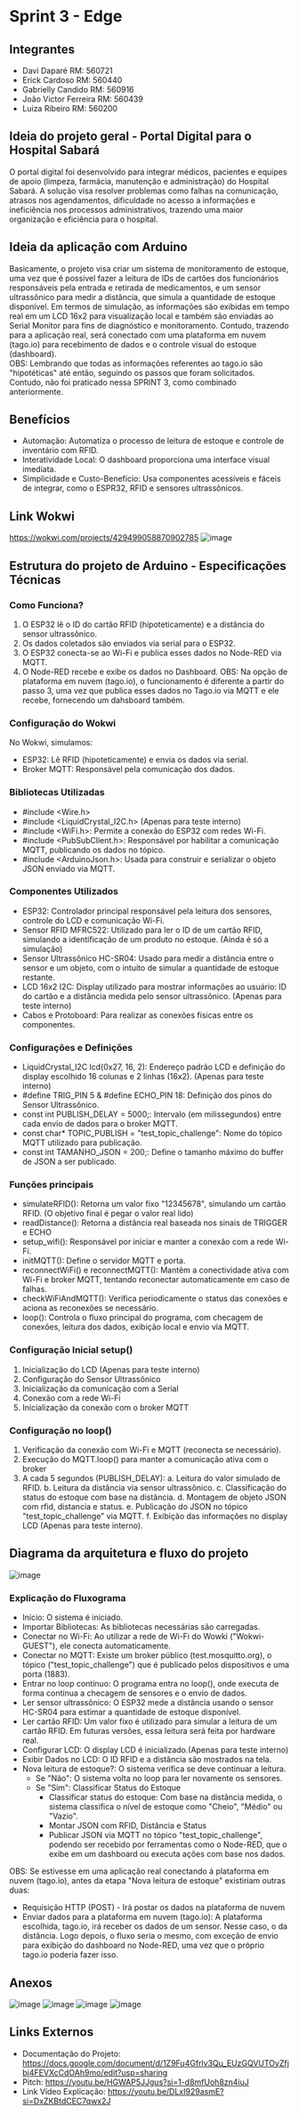 # Sprint 3 - Edge

## Integrantes
- Davi Daparé RM: 560721
- Erick Cardoso RM: 560440
- Gabrielly Candido RM: 560916
- João Victor Ferreira RM: 560439
- Luiza Ribeiro RM: 560200

## Ideia do projeto geral - Portal Digital para o Hospital Sabará

O portal digital foi desenvolvido para integrar médicos, pacientes e equipes de apoio (limpeza, farmácia, manutenção e administração) do Hospital Sabará. A solução visa resolver problemas como falhas na comunicação, atrasos nos agendamentos, dificuldade no acesso a informações e ineficiência nos processos administrativos, trazendo uma maior organização e eficiência para o hospital.

## Ideia da aplicação com Arduino

Basicamente, o projeto visa criar um sistema de monitoramento de estoque, uma vez que é possível fazer a leitura de IDs de cartões dos funcionários responsáveis pela entrada e retirada de medicamentos, e um sensor ultrassônico para medir a distância, que simula a quantidade de estoque disponível. Em termos de simulação, as informações são exibidas em tempo real em um LCD 16x2 para visualização local e também são enviadas ao Serial Monitor para fins de diagnóstico e monitoramento. Contudo, trazendo para a aplicação real, será conectado com uma plataforma em nuvem (tago.io) para  recebimento de dados e o controle visual do estoque (dashboard).  
OBS: Lembrando que todas as informações referentes ao tago.io são "hipotéticas" até então, seguindo os passos que foram solicitados. Contudo, não foi praticado nessa SPRINT 3, como combinado anteriormente.

## Benefícios
- Automação: Automatiza o processo de leitura de estoque e controle de inventário com RFID.
- Interatividade Local: O dashboard proporciona uma interface visual imediata.
- Simplicidade e Custo-Benefício: Usa componentes acessíveis e fáceis de integrar, como o ESPR32, RFID e sensores ultrassônicos.

## Link Wokwi
https://wokwi.com/projects/429499058870902785 
![image](https://github.com/user-attachments/assets/e6a53b07-fd96-4a7c-ae4d-1f4a229d7356)

## Estrutura do projeto de Arduino -  Especificações Técnicas
### Como Funciona?
1. O ESP32 lê o ID do cartão RFID (hipoteticamente) e a distância do sensor ultrassônico. 
2. Os dados coletados são enviados via serial para o ESP32.
3. O ESP32 conecta-se ao Wi-Fi e publica esses dados no Node-RED via MQTT.
4. O Node-RED recebe e exibe os dados no Dashboard.
OBS: Na opção de plataforma em nuvem (tago.io), o funcionamento é diferente a partir do passo 3, uma vez que publica esses dados no Tago.io via MQTT e ele recebe, fornecendo um dahsboard também.

### Configuração do Wokwi 
No Wokwi, simulamos: 
- ESP32: Lê RFID (hipoteticamente) e envia os dados via serial.
- Broker MQTT: Responsável pela comunicação dos dados.

### Bibliotecas Utilizadas
- #include <Wire.h>
- #include <LiquidCrystal_I2C.h> (Apenas para teste interno)
- #include <WiFi.h>: Permite a conexão do ESP32 com redes Wi-Fi.
- #include <PubSubClient.h>: Responsável por habilitar a comunicação MQTT, publicando os dados no tópico.
- #include <ArduinoJson.h>: Usada para construir e serializar o objeto JSON enviado via MQTT.

### Componentes Utilizados
- ESP32: Controlador principal responsável pela leitura dos sensores, controle do LCD e comunicação Wi-Fi.
- Sensor RFID MFRC522: Utilizado para ler o ID de um cartão RFID, simulando a identificação de um produto no estoque. (Ainda é só a simulação)
- Sensor Ultrassônico HC-SR04: Usado para medir a distância entre o sensor e um objeto, com o intuito de simular a quantidade de estoque restante.
- LCD 16x2 I2C: Display utilizado para mostrar informações ao usuário: ID do cartão e a distância medida pelo sensor ultrassônico. (Apenas para teste interno)
- Cabos e Protoboard: Para realizar as conexões físicas entre os componentes.

### Configurações e Definições
- LiquidCrystal_I2C lcd(0x27, 16, 2): Endereço padrão LCD e definição do display escolhido 16 colunas e 2 linhas (16x2). (Apenas para teste interno)
- #define TRIG_PIN 5 & #define ECHO_PIN 18: Definição dos pinos do Sensor Ultrassônico.
- const int PUBLISH_DELAY = 5000;: Intervalo (em milissegundos) entre cada envio de dados para o broker MQTT.
- const char* TOPIC_PUBLISH = "test_topic_challenge": Nome do tópico MQTT utilizado para publicação.
- const int TAMANHO_JSON = 200;: Define o tamanho máximo do buffer de JSON a ser publicado.

### Funções principais
- simulateRFID(): Retorna um valor fixo "12345678", simulando um cartão RFID. (O objetivo final é pegar o valor real lido)
- readDistance(): Retorna a distância real baseada nos sinais de TRIGGER e ECHO
- setup_wifi(): Responsável por iniciar e manter a conexão com a rede Wi-Fi.
- initMQTT(): Define o servidor MQTT e porta.
- reconnectWiFi() e reconnectMQTT(): Mantêm a conectividade ativa com Wi-Fi e broker MQTT, tentando reconectar automaticamente em caso de falhas.
- checkWiFiAndMQTT(): Verifica periodicamente o status das conexões e aciona as reconexões se necessário.
- loop(): Controla o fluxo principal do programa, com checagem de conexões, leitura dos dados, exibição local e envio via MQTT.

### Configuração Inicial setup()
1. Inicialização do LCD (Apenas para teste interno)
2. Configuração do Sensor Ultrassônico
3. Inicialização da comunicação com a Serial
4. Conexão com a rede Wi-Fi
5. Inicialização da conexão com o broker MQTT

### Configuração no loop()
1. Verificação da conexão com Wi-Fi e MQTT (reconecta se necessário).
2. Execução do MQTT.loop() para manter a comunicação ativa com o broker
3. A cada 5 segundos (PUBLISH_DELAY):
  a. Leitura do valor simulado de RFID.
  b. Leitura da distância via sensor ultrassônico.
  c. Classificação do status do estoque com base na distância.
  d. Montagem de objeto JSON com rfid, distancia e status.
  e. Publicação do JSON no tópico "test_topic_challenge" via MQTT.
  f. Exibição das informações no display LCD (Apenas para teste interno).

## Diagrama da arquitetura e fluxo do projeto
![image](https://github.com/user-attachments/assets/10a8b65b-e242-4050-a0c4-7831f06619c8)

### Explicação do Fluxograma

- Início: O sistema é iniciado.
- Importar Bibliotecas: As bibliotecas necessárias são carregadas.
- Conectar no Wi-Fi: Ao utilizar a rede de Wi-Fi do Wowki ("Wokwi-GUEST"), ele conecta automaticamente.
- Conectar no MQTT: Existe um broker público (test.mosquitto.org), o tópico ("test_topic_challenge") que é publicado pelos dispositivos e uma porta (1883).
- Entrar no loop contínuo: O programa entra no loop(), onde executa de forma contínua a checagem de sensores e o envio de dados.
- Ler sensor ultrassônico: O ESP32 mede a distância usando o sensor HC-SR04 para estimar a quantidade de estoque disponível.
- Ler cartão RFID: Um valor fixo é utilizado para simular a leitura de um cartão RFID. Em futuras versões, essa leitura será feita por hardware real.
- Configurar LCD: O display LCD é inicializado.(Apenas para teste interno)
- Exibir Dados no LCD: O ID RFID e a distância são mostrados na tela.
- Nova leitura de estoque?: O sistema verifica se deve continuar a leitura.
  - Se "Não": O sistema volta no loop para ler novamente os sensores.
  - Se "Sim": Classificar Status do Estoque
    - Classificar status do estoque: Com base na distância medida, o sistema classifica o nível de estoque como "Cheio", "Médio" ou "Vazio".
    - Montar JSON com RFID, Distância e Status
    - Publicar JSON via MQTT no tópico "test_topic_challenge", podendo ser recebido por ferramentas como o Node-RED, que o exibe em um dashboard ou executa ações com base nos dados.
   
OBS: Se estivesse em uma aplicação real conectando á plataforma em nuvem (tago.io), antes da etapa "Nova leitura de estoque" existiriam outras duas:
- Requisição HTTP (POST) - Irá postar os dados na plataforma de nuvem
- Enviar dados para a plataforma em nuvem (tago.io): A plataforma escolhida, tago.io, irá receber os dados de um sensor. Nesse caso, o da distância.
Logo depois, o fluxo seria o mesmo, com exceção de envio para exibição do dashboard no Node-RED, uma vez que o próprio tago.io poderia fazer isso.

## Anexos
![image](https://github.com/user-attachments/assets/92fa4f13-9b24-46a2-ad67-01503554621f)
![image](https://github.com/user-attachments/assets/f1c1c159-cc7b-4e41-8ba4-a850273221b1)
![image](https://github.com/user-attachments/assets/99b14179-d834-4901-8d86-03aa2bd45cc5)
![image](https://github.com/user-attachments/assets/224fa723-7fb5-443d-98d7-1b67b4c76adc)

## Links Externos
- Documentação do Projeto: https://docs.google.com/document/d/1Z9Fu4Gfrlv3Qu_EUzGQVUTOyZfjbj4FEVXcCdOAh9mo/edit?usp=sharing
- Pitch: https://youtu.be/HGWAP5JJgus?si=1-d8mfUoh8zn4iuJ
- Link Vídeo Explicação: https://youtu.be/DLxI929asmE?si=DxZKBtdCEC7qwx2J 

